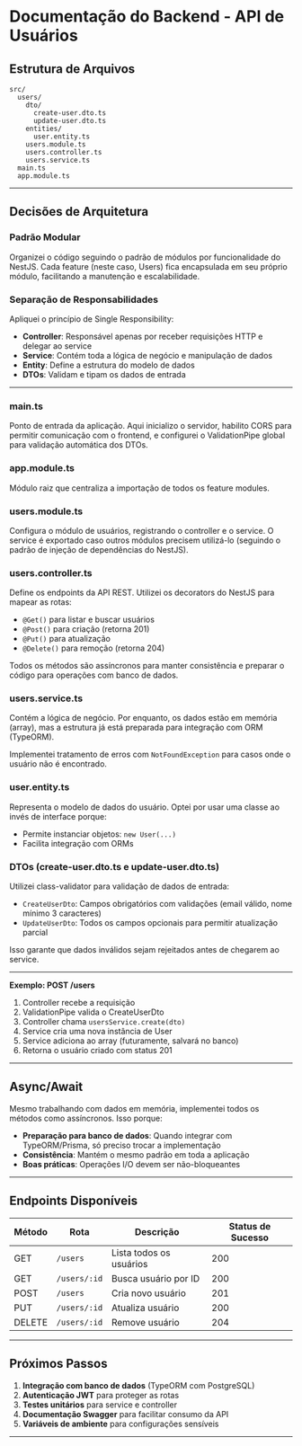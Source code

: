 # Documentação do Backend - API de Usuários

## Estrutura de Arquivos

```
src/           
  users/ 
    dto/                   
      create-user.dto.ts 
      update-user.dto.ts   
    entities/              
      user.entity.ts                     
    users.module.ts        
    users.controller.ts    
    users.service.ts 
  main.ts                    
  app.module.ts           
```

---

## Decisões de Arquitetura

### **Padrão Modular**

Organizei o código seguindo o padrão de módulos por funcionalidade do NestJS. Cada feature (neste caso, Users) fica encapsulada em seu próprio módulo, facilitando a manutenção e escalabilidade.

### **Separação de Responsabilidades**

Apliquei o princípio de Single Responsibility:

- **Controller**: Responsável apenas por receber requisições HTTP e delegar ao service
- **Service**: Contém toda a lógica de negócio e manipulação de dados
- **Entity**: Define a estrutura do modelo de dados
- **DTOs**: Validam e tipam os dados de entrada

---


### **main.ts**

Ponto de entrada da aplicação. Aqui inicializo o servidor, habilito CORS para permitir comunicação com o frontend, e configurei o ValidationPipe global para validação automática dos DTOs.

### **app.module.ts**

Módulo raiz que centraliza a importação de todos os feature modules.

### **users.module.ts**

Configura o módulo de usuários, registrando o controller e o service. O service é exportado caso outros módulos precisem utilizá-lo (seguindo o padrão de injeção de dependências do NestJS).

### **users.controller.ts**

Define os endpoints da API REST. Utilizei os decorators do NestJS para mapear as rotas:

- `@Get()` para listar e buscar usuários
- `@Post()` para criação (retorna 201)
- `@Put()` para atualização
- `@Delete()` para remoção (retorna 204)

Todos os métodos são assíncronos para manter consistência e preparar o código para operações com banco de dados.

### **users.service.ts**

Contém a lógica de negócio. Por enquanto, os dados estão em memória (array), mas a estrutura já está preparada para integração com ORM (TypeORM).

Implementei tratamento de erros com `NotFoundException` para casos onde o usuário não é encontrado.

### **user.entity.ts**

Representa o modelo de dados do usuário. Optei por usar uma classe ao invés de interface porque:

- Permite instanciar objetos: `new User(...)`
- Facilita integração com ORMs

### **DTOs (create-user.dto.ts e update-user.dto.ts)**

Utilizei class-validator para validação de dados de entrada:

- `CreateUserDto`: Campos obrigatórios com validações (email válido, nome mínimo 3 caracteres)
- `UpdateUserDto`: Todos os campos opcionais para permitir atualização parcial

Isso garante que dados inválidos sejam rejeitados antes de chegarem ao service.

---

**Exemplo: POST /users**

1. Controller recebe a requisição
2. ValidationPipe valida o CreateUserDto
3. Controller chama `usersService.create(dto)`
4. Service cria uma nova instância de User
5. Service adiciona ao array (futuramente, salvará no banco)
6. Retorna o usuário criado com status 201

---

## Async/Await

Mesmo trabalhando com dados em memória, implementei todos os métodos como assíncronos. Isso porque:

- **Preparação para banco de dados**: Quando integrar com TypeORM/Prisma, só preciso trocar a implementação
- **Consistência**: Mantém o mesmo padrão em toda a aplicação
- **Boas práticas**: Operações I/O devem ser não-bloqueantes

---

## Endpoints Disponíveis

| Método | Rota | Descrição | Status de Sucesso |
|--------|------|-----------|-------------------|
| GET | `/users` | Lista todos os usuários | 200 |
| GET | `/users/:id` | Busca usuário por ID | 200 |
| POST | `/users` | Cria novo usuário | 201 |
| PUT | `/users/:id` | Atualiza usuário | 200 |
| DELETE | `/users/:id` | Remove usuário | 204 |

---

## Próximos Passos

1. **Integração com banco de dados** (TypeORM com PostgreSQL)
2. **Autenticação JWT** para proteger as rotas
4. **Testes unitários** para service e controller
5. **Documentação Swagger** para facilitar consumo da API
6. **Variáveis de ambiente** para configurações sensíveis

---
